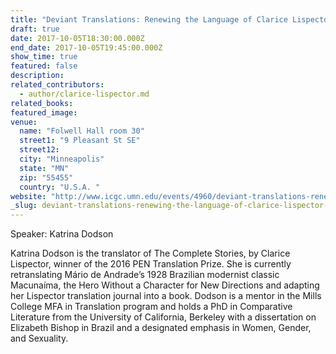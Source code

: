 ```yaml
---
title: "Deviant Translations: Renewing the Language of Clarice Lispector and Mário de Andrade\'s Macunaíma in English"
draft: true
date: 2017-10-05T18:30:00.000Z
end_date: 2017-10-05T19:45:00.000Z
show_time: true
featured: false
description:
related_contributors:
  - author/clarice-lispector.md
related_books:
featured_image: 
venue:
  name: "Folwell Hall room 30"
  street1: "9 Pleasant St SE"
  street12:
  city: "Minneapolis"
  state: "MN"
  zip: "55455"
  country: "U.S.A. "
website: "http://www.icgc.umn.edu/events/4960/deviant-translations-renewing-language-clarice"
_slug: deviant-translations-renewing-the-language-of-clarice-lispector-and-mário-de-andrades-macunaíma-in-english
---
```


Speaker: Katrina Dodson

Katrina Dodson is the translator of The Complete Stories, by Clarice Lispector, winner of the 2016 PEN Translation Prize. She is currently retranslating Mário de Andrade’s 1928 Brazilian modernist classic Macunaíma, the Hero Without a Character for New Directions and adapting her Lispector translation journal into a book. Dodson is a mentor in the Mills College MFA in Translation program and holds a PhD in Comparative Literature from the University of California, Berkeley with a dissertation on Elizabeth Bishop in Brazil and a designated emphasis in Women, Gender, and Sexuality.

